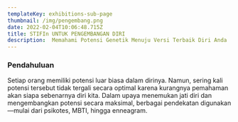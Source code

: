 ```yaml
---
templateKey: exhibitions-sub-page
thumbnail: /img/pengembang.png
date: 2022-02-04T10:06:48.715Z
title: STIFIn UNTUK PENGEMBANGAN DIRI
description:  Memahami Potensi Genetik Menuju Versi Terbaik Diri Anda
---
```


<!-- ![clay-images-15](/img/personal.png)

![clay-images-15](/img/familly.png) -->



### **Pendahuluan**

Setiap orang memiliki potensi luar biasa dalam dirinya. Namun, sering kali potensi tersebut tidak tergali secara optimal karena kurangnya pemahaman akan siapa sebenarnya diri kita. Dalam upaya menemukan jati diri dan mengembangkan potensi secara maksimal, berbagai pendekatan digunakan—mulai dari psikotes, MBTI, hingga enneagram. 